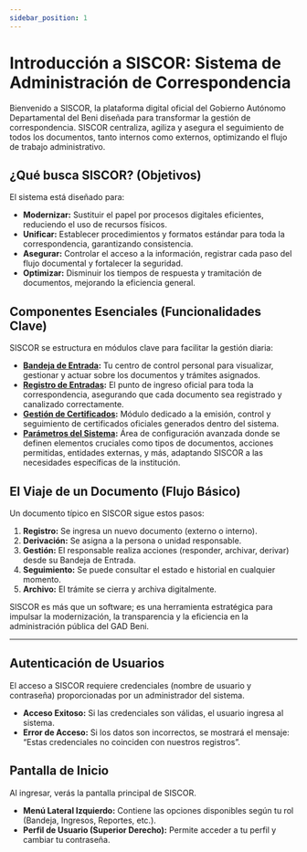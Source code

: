 ```yaml
---
sidebar_position: 1
---
```


# Introducción a SISCOR: Sistema de Administración de Correspondencia

Bienvenido a SISCOR, la plataforma digital oficial del Gobierno Autónomo Departamental del Beni diseñada para transformar la gestión de correspondencia. SISCOR centraliza, agiliza y asegura el seguimiento de todos los documentos, tanto internos como externos, optimizando el flujo de trabajo administrativo.

## ¿Qué busca SISCOR? (Objetivos)

El sistema está diseñado para:

-   **Modernizar:** Sustituir el papel por procesos digitales eficientes, reduciendo el uso de recursos físicos.
-   **Unificar:** Establecer procedimientos y formatos estándar para toda la correspondencia, garantizando consistencia.
-   **Asegurar:** Controlar el acceso a la información, registrar cada paso del flujo documental y fortalecer la seguridad.
-   **Optimizar:** Disminuir los tiempos de respuesta y tramitación de documentos, mejorando la eficiencia general.

## Componentes Esenciales (Funcionalidades Clave)

SISCOR se estructura en módulos clave para facilitar la gestión diaria:

-   **[Bandeja de Entrada](./bandeja):** Tu centro de control personal para visualizar, gestionar y actuar sobre los documentos y trámites asignados.
-   **[Registro de Entradas](./entradas):** El punto de ingreso oficial para toda la correspondencia, asegurando que cada documento sea registrado y canalizado correctamente.
-   **[Gestión de Certificados](./certificados):** Módulo dedicado a la emisión, control y seguimiento de certificados oficiales generados dentro del sistema.
-   **[Parámetros del Sistema](./parametros/personas-externas):** Área de configuración avanzada donde se definen elementos cruciales como tipos de documentos, acciones permitidas, entidades externas, y más, adaptando SISCOR a las necesidades específicas de la institución.

## El Viaje de un Documento (Flujo Básico)

Un documento típico en SISCOR sigue estos pasos:

1.  **Registro:** Se ingresa un nuevo documento (externo o interno).
2.  **Derivación:** Se asigna a la persona o unidad responsable.
3.  **Gestión:** El responsable realiza acciones (responder, archivar, derivar) desde su Bandeja de Entrada.
4.  **Seguimiento:** Se puede consultar el estado e historial en cualquier momento.
5.  **Archivo:** El trámite se cierra y archiva digitalmente.

SISCOR es más que un software; es una herramienta estratégica para impulsar la modernización, la transparencia y la eficiencia en la administración pública del GAD Beni.

---

## Autenticación de Usuarios

El acceso a SISCOR requiere credenciales (nombre de usuario y contraseña) proporcionadas por un administrador del sistema.

-   **Acceso Exitoso:** Si las credenciales son válidas, el usuario ingresa al sistema.
-   **Error de Acceso:** Si los datos son incorrectos, se mostrará el mensaje: “Estas credenciales no coinciden con nuestros registros”.

<!-- ![autenticacion](./img/login.png) -->

## Pantalla de Inicio

Al ingresar, verás la pantalla principal de SISCOR.

-   **Menú Lateral Izquierdo:** Contiene las opciones disponibles según tu rol (Bandeja, Ingresos, Reportes, etc.).
-   **Perfil de Usuario (Superior Derecho):** Permite acceder a tu perfil y cambiar tu contraseña.

<!-- ![inicio](./img/inicio.png) -->